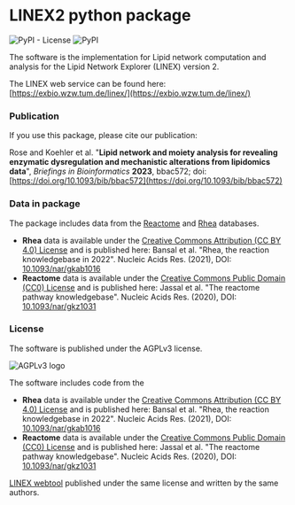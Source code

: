 # LINEX2 python package

![PyPI - License](https://img.shields.io/pypi/l/linex2) ![PyPI](https://img.shields.io/pypi/v/linex2)

The software is the implementation for Lipid network computation and analysis 
for the Lipid Network Explorer (LINEX) version 2. 

The LINEX web service can be found here: 
[https://exbio.wzw.tum.de/linex/](https://exbio.wzw.tum.de/linex/)

### Publication
If you use this package, please cite our publication:

Rose and Koehler et al. "**Lipid network and moiety analysis for revealing enzymatic dysregulation and mechanistic alterations from lipidomics data**",
_Briefings in Bioinformatics_ **2023**, bbac572; doi: [https://doi.org/10.1093/bib/bbac572](https://doi.org/10.1093/bib/bbac572)

### Data in package

The package includes data from the [Reactome](https://reactome.org/) and 
[Rhea](https://www.rhea-db.org/) databases.

* **Rhea** data is available under the 
[Creative Commons Attribution (CC BY 4.0) License](https://creativecommons.org/licenses/by/4.0/)
and is published here: Bansal et al. "Rhea, the reaction knowledgebase in 2022".
Nucleic Acids Res. (2021), DOI: [10.1093/nar/gkab1016](https://doi.org/10.1093/nar/gkab1016)
* **Reactome** data is available under the
[Creative Commons Public Domain (CC0) License](https://creativecommons.org/publicdomain/zero/1.0/)
and is published here: Jassal et al. "The reactome pathway knowledgebase".
Nucleic Acids Res. (2020), DOI: [10.1093/nar/gkz1031](https://doi.org/10.1093/nar/gkz1031)

### License

The software is published under the AGPLv3 license.

![AGPLv3 logo](https://www.gnu.org/graphics/agplv3-with-text-162x68.png)

The software includes code from the 
* **Rhea** data is available under the 
[Creative Commons Attribution (CC BY 4.0) License](https://creativecommons.org/licenses/by/4.0/)
and is published here: Bansal et al. "Rhea, the reaction knowledgebase in 2022".
Nucleic Acids Res. (2021), DOI: [10.1093/nar/gkab1016](https://doi.org/10.1093/nar/gkab1016)
* **Reactome** data is available under the
[Creative Commons Public Domain (CC0) License](https://creativecommons.org/publicdomain/zero/1.0/)
and is published here: Jassal et al. "The reactome pathway knowledgebase".
Nucleic Acids Res. (2020), DOI: [10.1093/nar/gkz1031](https://doi.org/10.1093/nar/gkz1031)

[LINEX webtool](https://gitlab.lrz.de/lipitum-projects/linex) 
published under the same license and written by the same authors.

